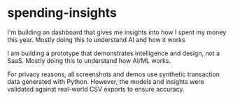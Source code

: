 # spending-insights
I'm building an dashboard that gives me insights into how I spent my money this year. Mostly doing this to understand AI and how it works

I am building a prototype that demonstrates intelligence and design, not a SaaS. Mostly doing this to understand how AI/ML works. 

For privacy reasons, all screenshots and demos use synthetic transaction data generated with Python. However, the models and insights were validated against real-world CSV exports to ensure accuracy.
